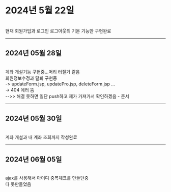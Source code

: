 <h1>2024년 5월 22일</h1><br>
현재 회원가입과 로그인 로그아웃의 기본 기능만 구현완료
<hr>
<h2>2024년 05월 28일</h2><br>
계좌 개설기능 구현중...머리 터질거 같음<br>
회원정보수정과 탈퇴 구현중<br>
-> updateForm.jsp, updatePro.jsp, deleteForm.jsp ...<br>
-> 404 에러 뜸<br>
  -->> 해결 못하면 일단 push하고 제가 가져가서 확인하겠음 - 준서<br>
<hr>
<h2>2024년 05월 30일</h2><br>
계좌 개설과 내 계좌 조회까지 작성완료
<hr>
<h2>2024년 06월 05일</h2><br>
ajax를 사용해서 아이디 중복체크를 만들던중<br>
다 못만들었음
